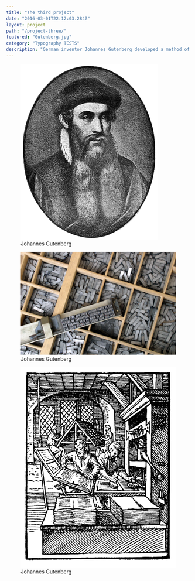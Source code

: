 ```yaml
---
title: "The third project"
date: "2016-03-01T22:12:03.284Z"
layout: project
path: "/project-three/"
featured: "Gutenberg.jpg"
category: "Typography TESTS"
description: "German inventor Johannes Gutenberg developed a method of movable type and used it to create one of the western world’s first major printed books, the “Forty–Two–Line” Bible."
---
```

<section class="projects__gallery">
<figure class="projects__image">
	<img src="./Gutenberg.jpg" alt="Gutenberg">
	<figcaption>Johannes Gutenberg</figcaption>
</figure>

<figure class="projects__image">
	<img src="./movable-type.jpg" alt="Gutenberg">
	<figcaption>Johannes Gutenberg</figcaption>
</figure>

<figure class="projects__image">
	<img src="./Printing-press.png" alt="Gutenberg">
	<figcaption>Johannes Gutenberg</figcaption>
</figure>
</section>
